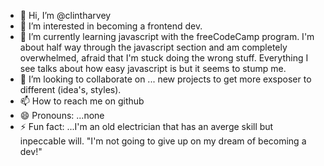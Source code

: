- 👋 Hi, I’m @clintharvey
- 👀 I’m interested in becoming a frontend dev. 
- 🌱 I’m currently learning javascript with the freeCodeCamp program. I'm about half way through the javascript section and am completely overwhelmed, afraid that I'm stuck doing the wrong stuff. Everything I see talks about how easy javascript is but it seems to stump me.
- 💞️ I’m looking to collaborate on ... new projects to get more exsposer to different (idea's, styles).
- 📫 How to reach me on github
- 😄 Pronouns: ...none
- ⚡ Fun fact: ...I'm an old electrician that has an averge skill but inpeccable will. "I'm not going to give up on my dream of becoming a dev!"

<!---
clintharvey/clintharvey is a ✨ special ✨ repository because its `README.md` (this file) appears on your GitHub profile.
You can click the Preview link to take a look at your changes.
--->
